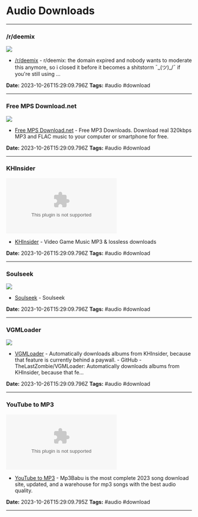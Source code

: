 # Audio Downloads

---

### /r/deemix

![](https://styles.redditmedia.com/t5_2kobvw/styles/communityIcon_e23pfk9fwv451.png?width=256&s=3d6afffdea858713c803bc767f12862bc2aeaa2b)

- [/r/deemix](https://www.reddit.com/r/deemix) - r/deemix: the domain expired and nobody wants to moderate this anymore, so i closed it before it becomes a shitstorm ¯\_(ツ)_/¯ if you're still using …

**Date:** 2023-10-26T15:29:09.796Z
**Tags:** #audio #download

---

### Free MPS Download.net

![](https://free-mp3-download.net/img/icon.png)

- [Free MPS Download.net](https://free-mp3-download.net) - Free MP3 Downloads. Download real 320kbps MP3 and FLAC music to your computer or smartphone for free.

**Date:** 2023-10-26T15:29:09.796Z
**Tags:** #audio #download

---

### KHInsider

![](https://rdl.ink/render/https%3A%2F%2Fdownloads.khinsider.com)

- [KHInsider](https://downloads.khinsider.com) - Video Game Music MP3 & lossless downloads

**Date:** 2023-10-26T15:29:09.796Z
**Tags:** #audio #download

---

### Soulseek

![](https://rdl.ink/render/http%3A%2F%2Fwww.soulseekqt.net%2Fnews)

- [Soulseek](http://www.soulseekqt.net/news) - Soulseek

**Date:** 2023-10-26T15:29:09.796Z
**Tags:** #audio #download

---

### VGMLoader

![](https://opengraph.githubassets.com/d46c65ca75ba305c794097468d7fa4d829aee1aa79f474b5b0f9e978b4c48eae/TheLastZombie/VGMLoader)

- [VGMLoader](https://github.com/TheLastZombie/VGMLoader) - Automatically downloads albums from KHInsider, because that feature is currently behind a paywall. - GitHub - TheLastZombie/VGMLoader: Automatically downloads albums from KHInsider, because that fe...

**Date:** 2023-10-26T15:29:09.796Z
**Tags:** #audio #download

---

### YouTube to MP3

![](https://rdl.ink/render/https%3A%2F%2Fytformp3.com)

- [YouTube to MP3](https://ytformp3.com) - Mp3Babu is the most complete 2023 song download site, updated, and a warehouse for mp3 songs with the best audio quality.

**Date:** 2023-10-26T15:29:09.795Z
**Tags:** #audio #download

---